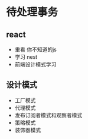 # 待处理事务

## react
- 重看 你不知道的js
- 学习 nest 
- 前端设计模式学习

## 设计模式

- 工厂模式
- 代理模式
- 发布订阅者模式和观察者模式
- 策略模式
- 装饰器模式
